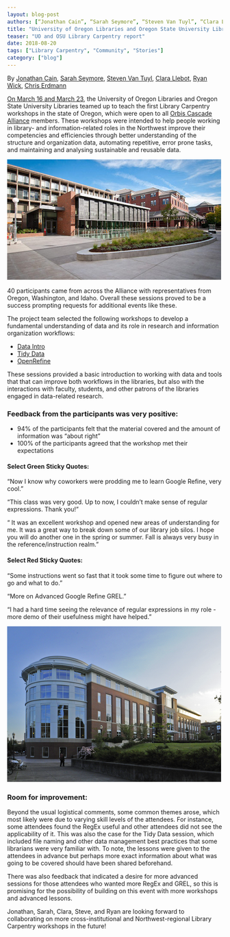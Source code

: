 ```yaml
---
layout: blog-post
authors: [“Jonathan Cain”, “Sarah Seymore”, “Steven Van Tuyl”, “Clara Llebot”, “Ryan Wick”, “Chris Erdmann”]
title: "University of Oregon Libraries and Oregon State University Libraries Team Up to Teach First Library Carpentry Workshop in Oregon"
teaser: "UO and OSU Library Carpentry report"
date: 2018-08-20
tags: ["Library Carpentry", "Community", "Stories"]
category: ["blog"]
---
```



By [Jonathan Cain](https://library.uoregon.edu/users/jocain), [Sarah Seymore](https://twitter.com/saraheseymore), [Steven Van Tuyl](https://twitter.com/badgerbouse), [Clara Llebot](https://osulibrary.oregonstate.edu/staff/llebotlc), [Ryan Wick](https://twitter.com/ryanwick), [Chris Erdmann](https://twitter.com/libcce)


[On March 16 and March 23](https://researchguides.uoregon.edu/c.php?g=818716&p=5843136 ), the University of Oregon Libraries and Oregon State University Libraries teamed up to teach the first Library Carpentry workshops in the state of Oregon, which were open to all [Orbis Cascade Alliance](https://www.orbiscascade.org/) members. These workshops were intended to help people working in library- and information-related roles in the Northwest improve their competencies and efficiencies through better understanding of the structure and organization data, automating repetitive, error prone tasks, and maintaining and analysing sustainable and reusable data.  

![Price Science Commons Library](/img/price-science-commons-library-web-169_0.jpg)  

40 participants came from across the Alliance with representatives from Oregon, Washington, and Idaho. Overall these sessions proved to be a success prompting requests for additional events like these. 

The project team selected the following workshops to develop a fundamental understanding of data and its role in research and information organization workflows:

* [Data Intro](https://librarycarpentry.github.io/lc-data-intro/)
* [Tidy Data](https://librarycarpentry.github.io/lc-spreadsheets/)
* [OpenRefine](https://librarycarpentry.github.io/lc-open-refine/)

These sessions provided a basic introduction to working with data and tools that that can improve both workflows in the libraries, but also with the interactions with faculty, students, and other patrons of the libraries engaged in data-related research.

### Feedback from the participants was very positive:

* 94% of the participants felt that the material covered and the amount of information was “about right”
* 100% of the participants agreed that the workshop met their expectations

#### Select Green Sticky Quotes:

“Now I know why coworkers were prodding me to learn Google Refine, very cool.”

“This class was very good. Up to now, I couldn’t make sense of regular expressions. Thank you!”

“ It was an excellent workshop and opened new areas of understanding for me.
It was a great way to break down some of our library job silos. I hope you will do another one in the spring or summer.  Fall is always very busy in the reference/instruction realm.”


#### Select Red Sticky Quotes:

“Some instructions went so fast that it took some time to figure out where to go and what to do.”

“More on Advanced Google Refine GREL.”

“I had a hard time seeing the relevance of regular expressions in my role - more demo of their usefulness might have helped.”

![Valley Library OSU](/img/The_Valley_Library_OSU.png)  

### Room for improvement:

Beyond the usual logistical comments, some common themes arose, which most likely were due to varying skill levels of the attendees. For instance, some attendees found the RegEx useful and other attendees did not see the applicability of it. This was also the case for the Tidy Data session, which included file naming and other data management best practices that some librarians were very familiar with. To note, the lessons were given to the attendees in advance but perhaps more exact information about what was going to be covered should have been shared beforehand. 

There was also feedback that indicated a desire for more advanced sessions for those attendees who wanted more RegEx and GREL, so this is promising for the possibility of building on this event with more workshops and advanced lessons. 

Jonathan, Sarah, Clara, Steve, and Ryan are looking forward to collaborating on more cross-institutional and Northwest-regional Library Carpentry workshops in the future!
